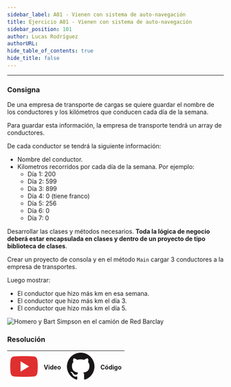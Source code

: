 ```yaml
---
sidebar_label: A01 - Vienen con sistema de auto-navegación
title: Ejercicio A01 - Vienen con sistema de auto-navegación
sidebar_position: 101
author: Lucas Rodríguez
authorURL: 
hide_table_of_contents: true
hide_title: false
---
```

---
### Consigna
De una empresa de transporte de cargas se quiere guardar el nombre de los conductores y los kilómetros que conducen cada día de la semana.

Para guardar esta información, la empresa de transporte tendrá un array de conductores.

De cada conductor se tendrá la siguiente información:
* Nombre del conductor.
* Kilometros recorridos por cada día de la semana. Por ejemplo:
  * Día 1: 200
  * Día 2: 599
  * Día 3: 899
  * Día 4: 0 (tiene franco)
  * Día 5: 256
  * Día 6: 0
  * Día 7: 0

Desarrollar las clases y métodos necesarios. **Toda la lógica de negocio deberá estar encapsulada en clases y dentro de un proyecto de tipo biblioteca de clases**. 

Crear un proyecto de consola y en el método `Main` cargar 3 conductores a la empresa de transportes. 

Luego mostrar:
* El conductor que hizo más km en esa semana.
* El conductor que hizo más km el día 3.
* El conductor que hizo más km el día 5.


![Homero y Bart Simpson en el camión de Red Barclay](https://i.blogs.es/436ff9/sin-conductor/450_1000.jpg)

### Resolución
| ![img](/base/youtube.svg) | Video | ![img](/base/github.svg) | Código |
| :-----------------------: | :---: | :----------------------: | :----: |
